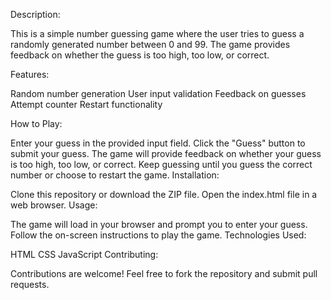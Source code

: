 Description:

This is a simple number guessing game where the user tries to guess a randomly generated number between 0 and 99. The game provides feedback on whether the guess is too high, too low, or correct.

Features:

Random number generation
User input validation
Feedback on guesses
Attempt counter
Restart functionality

How to Play:

Enter your guess in the provided input field.
Click the "Guess" button to submit your guess.
The game will provide feedback on whether your guess is too high, too low, or correct.
Keep guessing until you guess the correct number or choose to restart the game.
Installation:

Clone this repository or download the ZIP file.
Open the index.html file in a web browser.
Usage:

The game will load in your browser and prompt you to enter your guess.
Follow the on-screen instructions to play the game.
Technologies Used:

HTML
CSS
JavaScript
Contributing:

Contributions are welcome! Feel free to fork the repository and submit pull requests.
